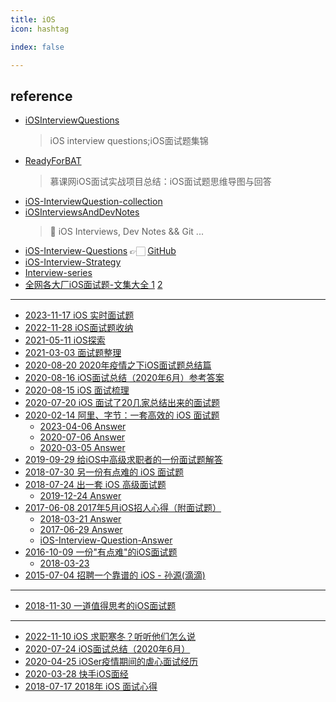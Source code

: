 ```yaml
---
title: iOS
icon: hashtag

index: false

---
```


<!-- more -->

## reference

- [iOSInterviewQuestions](https://github.com/ChenYilong/iOSInterviewQuestions)
    > iOS interview questions;iOS面试题集锦
- [ReadyForBAT](https://github.com/MisterBooo/ReadyForBAT)
    > 慕课网iOS面试实战项目总结：iOS面试题思维导图与回答
- [iOS-InterviewQuestion-collection](https://github.com/liberalisman/iOS-InterviewQuestion-collection)
- [iOSInterviewsAndDevNotes](https://github.com/DevDragonLi/iOSInterviewsAndDevNotes)
    > 🚴 iOS Interviews, Dev Notes && Git ...
- [iOS-Interview-Questions](https://ios.nobady.cn/) 👉🏻 [GitHub](https://github.com/icofans/iOS-Interview-Questions)
- [iOS-Interview-Strategy](https://github.com/iOS-Mayday/iOS-Interview-Strategy)
- [Interview-series](https://github.com/miniLV/Interview-series)
- [全网各大厂iOS面试题-文集大全 1](https://github.com/iOS-Mayday/heji) [2](https://github.com/LGBamboo/iOS-Advanced)

------

- [2023-11-17 iOS 实时面试题](https://juejin.cn/post/7301942327818666024)
- [2022-11-28 iOS面试题收纳](https://juejin.cn/column/7171051591523876895)
- [2021-05-11 iOS探索](https://juejin.cn/column/6960987742238933022)
- [](✅)[2021-03-03 面试题整理](https://github.com/zhangferry/iOSWeeklyLearning/issues/17)
- [](✅)[2020-08-20 2020年疫情之下iOS面试题总结篇](https://juejin.cn/post/6862898534857834510)
- []()[2020-08-16 iOS面试总结（2020年6月）参考答案](https://zhangferry.com/2020/08/16/interview_202006_answer/)
- [](✅)[2020-08-15 iOS 面试梳理](https://juejin.cn/post/6860888953638256654)
- [](✅)[2020-07-20 iOS 面试了20几家总结出来的面试题](https://juejin.cn/post/6854573212165111822)
- [](✅)[2020-02-14 阿里、字节：一套高效的 iOS 面试题](https://juejin.cn/post/6844904064937902094)
    * [2023-04-06 Answer](https://juejin.cn/post/7218915344119234616)
    * [2020-07-06 Answer](https://www.sunyazhou.com/tags/ios%E9%9D%A2%E8%AF%95%E9%A2%98/)
    * [2020-03-05 Answer](https://www.cnblogs.com/zbblog/articles/12419312.html)
- [](✅)[2019-09-29 给iOS中高级求职者的一份面试题解答](https://juejin.cn/post/6844903955424608263)
- [](✅)[2018-07-30 另一份有点难的 iOS 面试题](https://juejin.cn/post/6844903647399116813)
- [](✅)[2018-07-24 出一套 iOS 高级面试题](https://juejin.im/post/5b56155e6fb9a04f8b78619b)
    * [2019-12-24 Answer](https://juejin.cn/post/6844904030750130183)
- [](✅)[2017-06-08 2017年5月iOS招人心得（附面试题）](https://juejin.cn/post/6844903480805556238) 
    * [2018-03-21 Answer](https://juejin.cn/post/6844903581254959117)
    * [2017-06-29 Answer](https://zhangferry.com/2017/06/29/interview-question/)
    * [iOS-Interview-Question-Answer](https://github.com/liberalisman/iOS-Interview-Question-Answer)
- [](✅)[2016-10-09 一份"有点难"的iOS面试题](https://zhuanlan.zhihu.com/p/22834934)
    * [2018-03-23](https://www.jianshu.com/p/66977486006e)
- [](✅)[2015-07-04 招聘一个靠谱的 iOS - 孙源(滴滴)](http://blog.sunnyxx.com/2015/07/04/ios-interview)

------

- [2018-11-30 一道值得思考的iOS面试题](https://juejin.cn/post/6844903728311435271)

------

- [2022-11-10 iOS 求职寒冬？听听他们怎么说](https://juejin.cn/post/7164222659528491022)
- [2020-07-24 iOS面试总结（2020年6月）](https://juejin.cn/post/6854573217320402952)
- [2020-04-25 iOSer疫情期间的虐心面试经历](https://juejin.cn/post/6844904137369485325)
- [2020-03-28 快手iOS面经](https://zhangferry.com/2020/03/28/interview_kuaishou/)
- [2018-07-17 2018年 iOS 面试心得](https://juejin.cn/post/6844903639270572046)











